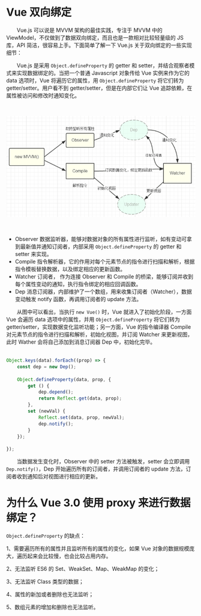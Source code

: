 # Vue 双向绑定

　　Vue.js 可以说是 MVVM 架构的最佳实践，专注于 MVVM 中的 ViewModel，不仅做到了数据双向绑定，而且也是一款相对比较轻量级的 JS 库，API 简洁，很容易上手。下面简单了解一下 Vue.js 关于双向绑定的一些实现细节：

　　Vue.js 是采用 `Object.defineProperty` 的 getter 和 setter，并结合观察者模式来实现数据绑定的。当把一个普通 Javascript 对象传给 Vue 实例来作为它的 data 选项时，Vue 将遍历它的属性，用 `Object.defineProperty` 将它们转为 getter/setter。用户看不到 getter/setter，但是在内部它们让 Vue 追踪依赖，在属性被访问和修改时通知变化。

<br>

![双向绑定](./image/双向绑定.png)

<br>

* Observer 数据监听器，能够对数据对象的所有属性进行监听，如有变动可拿到最新值并通知订阅者，内部采用 `Object.defineProperty` 的 getter 和 setter 来实现。
* Compile 指令解析器，它的作用对每个元素节点的指令进行扫描和解析，根据指令模板替换数据，以及绑定相应的更新函数。
* Watcher 订阅者， 作为连接 Observer 和 Compile 的桥梁，能够订阅并收到每个属性变动的通知，执行指令绑定的相应回调函数。
* Dep 消息订阅器，内部维护了一个数组，用来收集订阅者（Watcher），数据变动触发 notify 函数，再调用订阅者的 update 方法。

　　从图中可以看出，当执行 `new Vue()` 时，Vue 就进入了初始化阶段，一方面 Vue 会遍历 data 选项中的属性，并用 `Object.defineProperty` 将它们转为 getter/setter，实现数据变化监听功能；另一方面，Vue 的指令编译器 Compile 对元素节点的指令进行扫描和解析，初始化视图，并订阅 Watcher 来更新视图， 此时 Wather 会将自己添加到消息订阅器 Dep 中，初始化完毕。

```javascript

Object.keys(data).forEach((prop) => {
    const dep = new Dep();
 
    Object.defineProperty(data, prop, {
        get () {
            dep.depend();
            return Reflect.get(data, prop);
        },
        set (newVal) {
            Reflect.set(data, prop, newVal);
            dep.notify();
        }
    });
    
});

```

　　当数据发生变化时，Observer 中的 setter 方法被触发，setter 会立即调用 `Dep.notify()`，Dep 开始遍历所有的订阅者，并调用订阅者的 update 方法，订阅者收到通知后对视图进行相应的更新。





# 为什么 Vue 3.0 使用 proxy 来进行数据绑定？

`Object.defineProperty` 的缺点：

1、需要遍历所有的属性并且监听所有的属性的变化，如果 Vue 对象的数据规模庞大，遍历起来会比较慢，也会比较占用内存。

2、无法监听 ES6 的 Set、WeakSet、Map、WeakMap 的变化；

3、无法监听 Class 类型的数据；

4、属性的新加或者删除也无法监听；

5、数组元素的增加和删除也无法监听。



